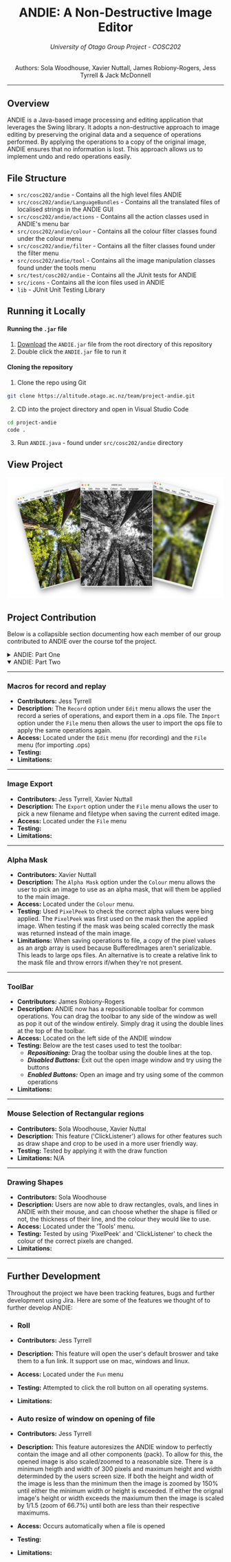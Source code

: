 <p align="center">
    <h1 align="center"> ANDIE: A Non-Destructive Image Editor </h1>
    <h6 align="center"> University of Otago Group Project - COSC202</h6>

  <p align="center">
   Authors: Sola Woodhouse, Xavier Nuttall, James Robiony-Rogers, Jess Tyrrell & Jack McDonnell
  </p>
</p>

---

## Overview 
ANDIE is a Java-based image processing and editing application that leverages the Swing library. It adopts a non-destructive approach to image editing by preserving the original data and a sequence of operations performed. By applying the operations to a copy of the original image, ANDIE ensures that no information is lost. This approach allows us to implement undo and redo operations easily.

## File Structure 
- `src/cosc202/andie` - Contains all the high level files ANDIE
- `src/cosc202/andie/LanguageBundles` - Contains all the translated files of localised strings in the ANDIE GUI 
- `src/cosc202/andie/actions` - Contains all the action classes used in ANDIE's menu bar
- `src/cosc202/andie/colour` - Contains all the colour filter classes found under the colour menu
- `src/cosc202/andie/filter` - Contains all the filter classes found under the filter menu
- `src/cosc202/andie/tool` - Contains all the image manipulation classes found under the tools menu
- `src/test/cosc202/andie` - Contains all the JUnit tests for ANDIE 
- `src/icons` - Contains all the icon files used in ANDIE
- `lib` - JUnit Unit Testing Library


## Running it Locally 

#### Running the `.jar` file 
1. [Download]() the `ANDIE.jar` file from the root directory of this repository 
2. Double click the `ANDIE.jar` file to run it

#### Cloning the repository  

1. Clone the repo using Git
```sh
git clone https://altitude.otago.ac.nz/team/project-andie.git
```
2. CD into the project directory and open in Visual Studio Code
```sh
cd project-andie
code .
```
3. Run `ANDIE.java` - found under `src/cosc202/andie` directory

## View Project
![ANDIE Demo Images](readme-images/ANDIE-DemoPhotos.png)

## Project Contribution 
Below is a collapsible section documenting how each member of our group contributed to ANDIE over the course tof the project.

<details>
    <summary>ANDIE: Part One</summary>

---
### Feature Title
- **Contributors:** 
- **Description:**
- **Access:** 
- **Testing:**
- **Limitations:** 

---
### Sharpen Filter 
- **Contributors:** Jess Tyrrell
- **Description:** The Sharpen filter is implemented as a convolution. The resulting effect is enhances the differences between adjacent pixels, making the image appear sharper.
- **Access:** Located under the `Filter` menu
- **Testing:**
- **Limitations:** Reduces the image size by the width of the kernel.

---
### Gaussian Blur Filter 
- **Contributors:** James Robiony-Rogers
- **Description:** The Gaussian blur filter is implemented as a convolution providing a reasonable approximation to the blurring caused by out-of-focus camera lenses and other natural blurring effects.
- **Access:** Located under the `Filter` menu
- **Testing:** I developed a JUnit test to test weather `apply()` method was returning an image. I was unable to test the private methods in the class as they were not accessible.
- **Limitations:** Reduces the image size by the width of the kernel.

---
### Median Filter  
- **Contributors:** Sola Woodhouse
- **Description:** The median filter takes all of the pixel values in a local neighborhood and sorts them. The new pixel value is then the middle value (the median) from the sorted list.
- **Access:** Located under the `Filter` menu
- **Testing:** A 2x2 image was used to check the median filter was selecting the correct median values in the even median case. These values were read using `PixelPeek` testing if all the pixels were the same colour. A variety of image sizes were chosen to see if the filter was correctly looping over each pixel checking the expected array length vs observed length. Then a 3x3 image was used checking the middle pixels colours using `PixelPeek`.
- **Limitations:** Compared with other filters Median Filter runs quite slow.

---
### Brightness & Contrast Adjustment   
- **Contributors:** Jack McDonnell
- **Description:** The Brightness & Contrast adjustment, as the names suggests, adjusts the brightness and contrast of the image. 
- **Access:** Located under the `Color` menu
- **Testing:** 
- **Limitations:** 

---

### Resize
- **Contributors:** Xavier Nuttall
- **Description:** The Resize operation takes the image and scales it by a user chosen amount.
- **Access:** Located under `Tools` menu
- **Testing:** Scaled image checking width and height of image after the scaling operations
- **Limitations:** BufferedImage only supports images with an area less than javas max int, so theres a limit to how big you can scale.
  
---

### Rotate
- **Contributors:** Xavier Nuttall
- **Description:** The Rotate operation rotates by swaps pixels according to an offset matrix operation, according to an angle chosen by the user.
- **Access:** Located under `Tools` menu
- **Testing:** The `PixelPeek` tool was used to check if the pixel rgba's were correct after performing a rotation. For the NxN image case a 2x2 image was used checking the colour at each pixel location before and after the rotation. When testing the offset was correct for NxM images a 2x3 and 3x2 image was used.
- **Limitations:** Only supports rotation in multiples of 90°
  
---
### Image Flip
- **Contributors:** Sola Woodhouse
- **Description:** The Image flip operation takes the pixels in an image and swap them over to flip an image in a direction chosen by the user
- **Access:** Located under the `Tools` menu
- **Testing:** `PixelPeek` was used checking the expected desination of a pixel after having been flipped. A variety of images were used to ensure the flip was occuring correctly.
- **Limitations:** 

--- 
### Multilingual Support   
- **Contributors:** Sola Woodhouse, James Robiony-Rogers
- **Description:** ANDIE now has multilingual support! This feature was implemented using Language Resource Bundles allowing us to easily add new languages to ANDIE. In order to translate into the non English languages, we used a mix of Google Translate and ChatGPT.
- **Supported Languages:** English, Spanish, German, Portuguese, Italian & Chinese
- **Access:** Located under the `Language` menu
- **Testing:** Review and testing of the feature branch was done by members of the group. 
- **Limitations:** No one in the group speaks any of the non English languages in order to verify the accuracy of the translations.

---
### Exception Handling   
- **Contributors:** Jack McDonnell, James Robiony-Rogers, Xavier Nuttall
- **Description:** Exceptions are now handled in ANDIE. This is done using the `ExceptionHandler` class. This class is used to catch any exceptions that occur during the execution of ANDIE and display a message to the user using the JOptionPanel.
- **Testing:** 
  - Running ANDIE with a primary language that is not en_NZ would throw an exception breaking ANDIE. This was fixed by catching the exception and setting the default language back to en_NZ.

---
### Other Error Avoidance/Prevention (Usability Edge Cases)
- **Contributors:** James Robiony-Rogers, Jack McDonnell, Sola Woodhouse, Xavier Nuttall, Jess Tyrrell
- **Description:** 
- **Access:** 
- **Testing:** 
- **Limitations:** 

</br></br>

</details>


<details open>
    <summary>ANDIE: Part Two</summary>

---
### Macros for record and replay
- **Contributors:** Jess Tyrrell
- **Description:** The `Record` option under `Edit` menu allows the user the record a series of operations, and export them in a .ops file. The `Import` option under the  `File` menu then allows the user to import the ops file to apply the same operations again. 
- **Access:** Located under the `Edit` menu (for recording) and the `File` menu (for importing .ops)
- **Testing:** 
- **Limitations:** 
---

### Image Export
- **Contributors:** Jess Tyrrell, Xavier Nuttall
- **Description:** The `Export` option under the `File` menu allows the user to pick a new filename and filetype when saving the current edited image.
- **Access:** Located under the `File` menu
- **Testing:**
- **Limitations:** 
---
### Alpha Mask
- **Contributors:** Xavier Nuttall
- **Description:** The `Alpha Mask` option under the `Colour` menu allows the user to pick an image to use as an alpha mask, that will them be applied to the main image.
- **Access:** Located under the `Colour` menu.
- **Testing:** Used `PixelPeek` to check the correct alpha values were bing applied. The `PixelPeek` was first used on the mask then the applied image. When testing if the mask was being scaled correctly the mask was returned instead of the main image.
- **Limitations:** When saving operations to file, a copy of the pixel values as an argb array is used because BufferedImages aren't serializable. This leads to large ops files. An alternative is to create a relative link to the mask file and throw errors if/when they're not present.
---
### ToolBar 
- **Contributors:** James Robiony-Rogers
- **Description:**  ANDIE now has a repositionable toolbar for common operations. You can drag the toolbar to any side of the window as well as pop it out of the window entirely. Simply drag it using the double lines at the top of the toolbar.
- **Access:** Located on the left side of the ANDIE window
- **Testing:** Below are the test cases used to test the toolbar:
  - ***Repositioning:*** Drag the toolbar using the double lines at the top.
  - ***Disabled Buttons:*** Exit out the open image window and try using the buttons
  - ***Enabled Buttons:*** Open an image and try using some of the common operations
- **Limitations:** 
---
### Mouse Selection of Rectangular regions
- **Contributors:** Sola Woodhouse, Xavier Nuttal
- **Description:** This feature ('ClickListener') allows for other features such as draw shape and crop to be used in a more user friendly way.
- **Testing:** Tested by applying it with the draw function
- **Limitations:** N/A

---
### Drawing Shapes
- **Contributors:** Sola Woodhouse
- **Description:** Users are now able to draw rectangles, ovals, and lines in ANDIE with their mouse, and can choose whether the shape is filled or not, the thickness of their line, and the colour they would like to use.
- **Access:** Located under the 'Tools' menu.
- **Testing:** Tested by using 'PixelPeek' and 'ClickListener' to check the colour of the correct pixels are changed.
- **Limitations:** 

---


</details>

## Further Development  
Throughout the project we have been tracking features, bugs and further development using Jira. Here are some of the features we thought of to further develop ANDIE:

- ### Roll  
- **Contributors:** Jess Tyrrell
- **Description:** This feature will open the user's default broswer and take them to a fun link. It support use on mac, 
windows and linux.
- **Access:** Located under the `Fun` menu
- **Testing:** Attempted to click the roll button on all operating systems. 
- **Limitations:** 

- ### Auto resize of window on opening of file
- **Contributors:** Jess Tyrrell
- **Description:** This feature autoresizes the ANDIE window to perfectly contain the image and all other components (pack). To allow for this, the opened image is also scaled/zoomed to a reasonable size. There is a minimum heigth and width of 300 pixels and maximum height and width determinded by the users screen size. If both the height and width of the image is less than the minimum then the image is zoomed by 150% until either the minimum width or height is exceeded. If either the orignal image's height or width exceeds the maxiumum then the image is scaled by 1/1.5 (zoom of 66.7%) until both are less than their respective maximums. 
- **Access:** Occurs automatically when a file is opened 
- **Testing:** 
- **Limitations:** 
